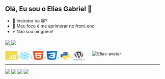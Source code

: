 ## Olá, Eu sou o Elias Gabriel 👋

- 🔭 Instrutor na @?
- 🌱 Meu foco é me aprimorar no front-end
- ⚡ Não sou ninguém!

<div>
  <a href="https://github.com/EliasGabriel1">
  <img height="180em" src="https://github-readme-stats.vercel.app/api?username=EliasGabriel1&show_icons=true&theme=dracula&include_all_commits=true&count_private=true"/>
  <img height="180em" src="https://github-readme-stats.vercel.app/api/top-langs/?username=EliasGabriel1&layout=compact&langs_count=7&theme=dracula"/>
</div>
<div style="display: inline_block"><br>
  <img align="center" alt="elias-Js" height="30" width="40" src="https://raw.githubusercontent.com/devicons/devicon/master/icons/javascript/javascript-plain.svg">
  <img align="center" alt="elias-React" height="30" width="40" src="https://raw.githubusercontent.com/devicons/devicon/master/icons/react/react-original.svg">
  <img align="center" alt="elias-HTML" height="30" width="40" src="https://raw.githubusercontent.com/devicons/devicon/master/icons/html5/html5-original.svg">
  <img align="center" alt="elias-CSS" height="30" width="40" src="https://raw.githubusercontent.com/devicons/devicon/master/icons/css3/css3-original.svg">
  <img align="center" alt="elias-Python" height="30" width="40" src="https://raw.githubusercontent.com/devicons/devicon/master/icons/python/python-original.svg">
  <img align="center" alt="elias-WP" height="30" width="40" src="https://raw.githubusercontent.com/devicons/devicon/master/icons/wordpress/wordpress-original.svg">
  <a href="https://eliasgabriel1.github.io/Portfolio/"> <img align="right" width="220px" alt="Elias-avatar" src="https://i.postimg.cc/L5ZBr2DG/Whats-App-Image-2021-09-06-at-12-48-26-removebg-preview.png"></a>
</div>
  <hr/>
  <div> 
  <a href="https://www.instagram.com/eliasgahh/" target="_blank"><img src="https://img.shields.io/badge/-Instagram-%23E4405F?style=for-the-badge&logo=instagram&logoColor=white" target="_blank"></a>
 <a href="https://twitter.com/EliasGahh" target="_blank"><img src="https://img.shields.io/badge/Twitter-1DA1F2?style=for-the-badge&logo=twitter&logoColor=white" target="_blank"></a>
  <a href = "mailto:elias147682@gmail.com"><img src="https://img.shields.io/badge/-Gmail-%23333?style=for-the-badge&logo=gmail&logoColor=white" target="_blank"></a>
  <a href="https://www.linkedin.com/in/elias-gabriel-437551121/" target="_blank"><img src="https://img.shields.io/badge/-LinkedIn-%230077B5?style=for-the-badge&logo=linkedin&logoColor=white" target="_blank"></a> 
  </div>

